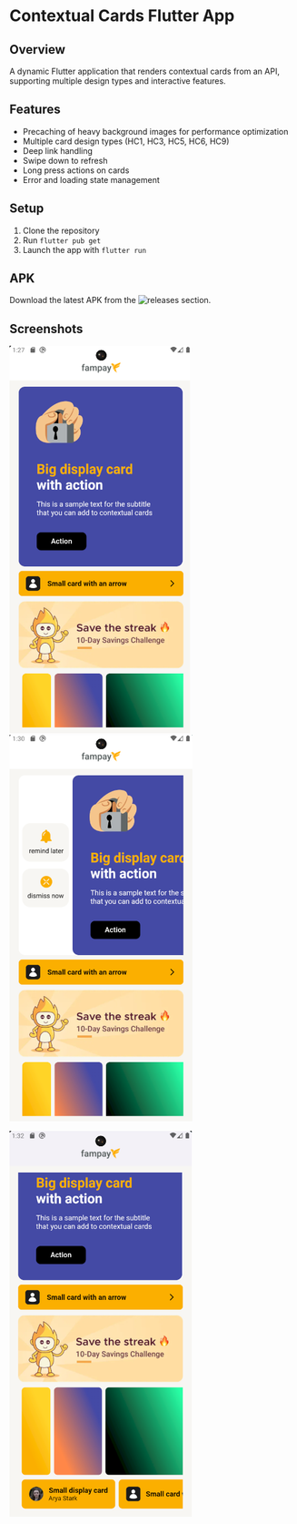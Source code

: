 # Contextual Cards Flutter App

## Overview

A dynamic Flutter application that renders contextual cards from an API, supporting multiple design types and interactive features.

## Features

- Precaching of heavy background images for performance optimization
- Multiple card design types (HC1, HC3, HC5, HC6, HC9)
- Deep link handling
- Swipe down to refresh
- Long press actions on cards
- Error and loading state management

## Setup

1. Clone the repository
2. Run `flutter pub get`
3. Launch the app with `flutter run`

## APK

Download the latest APK from the ![releases](https://github.com/Dante291/fam_pay/releases) section.

## Screenshots

![Main View](assets/ss1.png) ![Big card expanded](assets/ss2.png)

![](assets/ss3.png)

